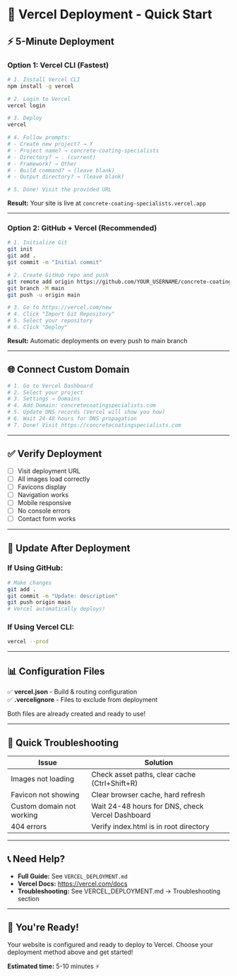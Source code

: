 # 🚀 Vercel Deployment - Quick Start

## ⚡ 5-Minute Deployment

### **Option 1: Vercel CLI (Fastest)**

```bash
# 1. Install Vercel CLI
npm install -g vercel

# 2. Login to Vercel
vercel login

# 3. Deploy
vercel

# 4. Follow prompts:
# - Create new project? → Y
# - Project name? → concrete-coating-specialists
# - Directory? → . (current)
# - Framework? → Other
# - Build command? → (leave blank)
# - Output directory? → (leave blank)

# 5. Done! Visit the provided URL
```

**Result:** Your site is live at `concrete-coating-specialists.vercel.app`

---

### **Option 2: GitHub + Vercel (Recommended)**

```bash
# 1. Initialize Git
git init
git add .
git commit -m "Initial commit"

# 2. Create GitHub repo and push
git remote add origin https://github.com/YOUR_USERNAME/concrete-coating-specialists.git
git branch -M main
git push -u origin main

# 3. Go to https://vercel.com/new
# 4. Click "Import Git Repository"
# 5. Select your repository
# 6. Click "Deploy"
```

**Result:** Automatic deployments on every push to main branch

---

## 🌐 Connect Custom Domain

```bash
# 1. Go to Vercel Dashboard
# 2. Select your project
# 3. Settings → Domains
# 4. Add Domain: concretecoatingspecialists.com
# 5. Update DNS records (Vercel will show you how)
# 6. Wait 24-48 hours for DNS propagation
# 7. Done! Visit https://concretecoatingspecialists.com
```

---

## ✅ Verify Deployment

- [ ] Visit deployment URL
- [ ] All images load correctly
- [ ] Favicons display
- [ ] Navigation works
- [ ] Mobile responsive
- [ ] No console errors
- [ ] Contact form works

---

## 🔄 Update After Deployment

### **If Using GitHub:**
```bash
# Make changes
git add .
git commit -m "Update: description"
git push origin main
# Vercel automatically deploys!
```

### **If Using Vercel CLI:**
```bash
vercel --prod
```

---

## 📊 Configuration Files

✅ **vercel.json** - Build & routing configuration  
✅ **.vercelignore** - Files to exclude from deployment  

Both files are already created and ready to use!

---

## 🐛 Quick Troubleshooting

| Issue | Solution |
|-------|----------|
| Images not loading | Check asset paths, clear cache (Ctrl+Shift+R) |
| Favicon not showing | Clear browser cache, hard refresh |
| Custom domain not working | Wait 24-48 hours for DNS, check Vercel Dashboard |
| 404 errors | Verify index.html is in root directory |

---

## 📞 Need Help?

- **Full Guide:** See `VERCEL_DEPLOYMENT.md`
- **Vercel Docs:** https://vercel.com/docs
- **Troubleshooting:** See VERCEL_DEPLOYMENT.md → Troubleshooting section

---

## 🎉 You're Ready!

Your website is configured and ready to deploy to Vercel. Choose your deployment method above and get started!

**Estimated time:** 5-10 minutes ⚡

